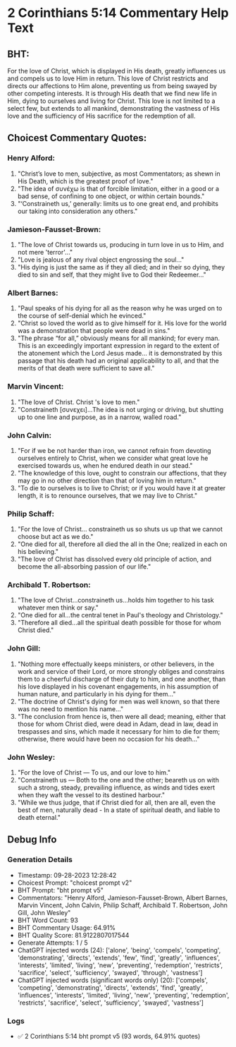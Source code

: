 # 2 Corinthians 5:14 Commentary Help Text

## BHT:
For the love of Christ, which is displayed in His death, greatly influences us and compels us to love Him in return. This love of Christ restricts and directs our affections to Him alone, preventing us from being swayed by other competing interests. It is through His death that we find new life in Him, dying to ourselves and living for Christ. This love is not limited to a select few, but extends to all mankind, demonstrating the vastness of His love and the sufficiency of His sacrifice for the redemption of all.

## Choicest Commentary Quotes:
### Henry Alford:
1. "Christ’s love to men, subjective, as most Commentators; as shewn in His Death, which is the greatest proof of love."
2. "The idea of συνέχω is that of forcible limitation, either in a good or a bad sense, of confining to one object, or within certain bounds."
3. "‘Constraineth us,’ generally: limits us to one great end, and prohibits our taking into consideration any others."

### Jamieson-Fausset-Brown:
1. "The love of Christ towards us, producing in turn love in us to Him, and not mere 'terror'..."
2. "Love is jealous of any rival object engrossing the soul..."
3. "His dying is just the same as if they all died; and in their so dying, they died to sin and self, that they might live to God their Redeemer..."

### Albert Barnes:
1. "Paul speaks of his dying for all as the reason why he was urged on to the course of self-denial which he evinced."
2. "Christ so loved the world as to give himself for it. His love for the world was a demonstration that people were dead in sins."
3. "The phrase “for all,” obviously means for all mankind; for every man. This is an exceedingly important expression in regard to the extent of the atonement which the Lord Jesus made... it is demonstrated by this passage that his death had an original applicability to all, and that the merits of that death were sufficient to save all."

### Marvin Vincent:
1. "The love of Christ. Christ 's love to men."
2. "Constraineth [συνεχει]...The idea is not urging or driving, but shutting up to one line and purpose, as in a narrow, walled road."

### John Calvin:
1. "For if we be not harder than iron, we cannot refrain from devoting ourselves entirely to Christ, when we consider what great love he exercised towards us, when he endured death in our stead."
2. "The knowledge of this love, ought to constrain our affections, that they may go in no other direction than that of loving him in return."
3. "To die to ourselves is to live to Christ; or if you would have it at greater length, it is to renounce ourselves, that we may live to Christ."

### Philip Schaff:
1. "For the love of Christ... constraineth us so shuts us up that we cannot choose but act as we do."
2. "One died for all, therefore all died the all in the One; realized in each on his believing."
3. "The love of Christ has dissolved every old principle of action, and become the all-absorbing passion of our life."

### Archibald T. Robertson:
1. "The love of Christ...constraineth us...holds him together to his task whatever men think or say."
2. "One died for all...the central tenet in Paul's theology and Christology."
3. "Therefore all died...all the spiritual death possible for those for whom Christ died."

### John Gill:
1. "Nothing more effectually keeps ministers, or other believers, in the work and service of their Lord, or more strongly obliges and constrains them to a cheerful discharge of their duty to him, and one another, than his love displayed in his covenant engagements, in his assumption of human nature, and particularly in his dying for them..."
2. "The doctrine of Christ's dying for men was well known, so that there was no need to mention his name..."
3. "The conclusion from hence is, then were all dead; meaning, either that those for whom Christ died, were dead in Adam, dead in law, dead in trespasses and sins, which made it necessary for him to die for them; otherwise, there would have been no occasion for his death..."

### John Wesley:
1. "For the love of Christ — To us, and our love to him."
2. "Constraineth us — Both to the one and the other; beareth us on with such a strong, steady, prevailing influence, as winds and tides exert when they waft the vessel to its destined harbour."
3. "While we thus judge, that if Christ died for all, then are all, even the best of men, naturally dead - In a state of spiritual death, and liable to death eternal."


## Debug Info
### Generation Details
- Timestamp: 09-28-2023 12:28:42
- Choicest Prompt: "choicest prompt v2"
- BHT Prompt: "bht prompt v5"
- Commentators: "Henry Alford, Jamieson-Fausset-Brown, Albert Barnes, Marvin Vincent, John Calvin, Philip Schaff, Archibald T. Robertson, John Gill, John Wesley"
- BHT Word Count: 93
- BHT Commentary Usage: 64.91%
- BHT Quality Score: 81.9122807017544
- Generate Attempts: 1 / 5
- ChatGPT injected words (24):
	['alone', 'being', 'compels', 'competing', 'demonstrating', 'directs', 'extends', 'few', 'find', 'greatly', 'influences', 'interests', 'limited', 'living', 'new', 'preventing', 'redemption', 'restricts', 'sacrifice', 'select', 'sufficiency', 'swayed', 'through', 'vastness']
- ChatGPT injected words (significant words only) (20):
	['compels', 'competing', 'demonstrating', 'directs', 'extends', 'find', 'greatly', 'influences', 'interests', 'limited', 'living', 'new', 'preventing', 'redemption', 'restricts', 'sacrifice', 'select', 'sufficiency', 'swayed', 'vastness']

### Logs
- ✅ 2 Corinthians 5:14 bht prompt v5 (93 words, 64.91% quotes)